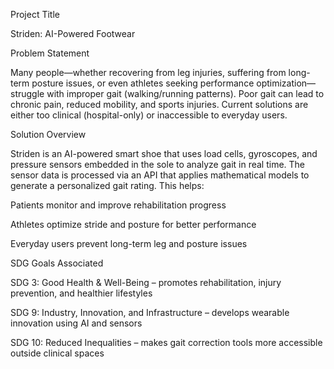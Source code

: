Project Title

Striden: AI-Powered Footwear

Problem Statement

Many people—whether recovering from leg injuries, suffering from long-term posture issues, or even athletes seeking performance optimization—struggle with improper gait (walking/running patterns). Poor gait can lead to chronic pain, reduced mobility, and sports injuries. Current solutions are either too clinical (hospital-only) or inaccessible to everyday users.

Solution Overview

Striden is an AI-powered smart shoe that uses load cells, gyroscopes, and pressure sensors embedded in the sole to analyze gait in real time. The sensor data is processed via an API that applies mathematical models to generate a personalized gait rating. This helps:

Patients monitor and improve rehabilitation progress

Athletes optimize stride and posture for better performance

Everyday users prevent long-term leg and posture issues

SDG Goals Associated

SDG 3: Good Health & Well-Being – promotes rehabilitation, injury prevention, and healthier lifestyles

SDG 9: Industry, Innovation, and Infrastructure – develops wearable innovation using AI and sensors

SDG 10: Reduced Inequalities – makes gait correction tools more accessible outside clinical spaces
